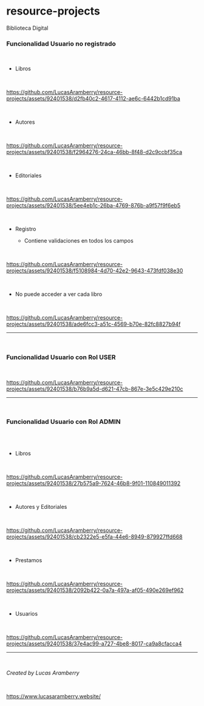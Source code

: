 # resource-projects

Biblioteca Digital

<h3>Funcionalidad Usuario no registrado</h3>
<br>

  - Libros
<br>

https://github.com/LucasAramberry/resource-projects/assets/92401538/d2fb40c2-4617-4112-ae6c-6442b1cd91ba

<br>

  - Autores

<br>

https://github.com/LucasAramberry/resource-projects/assets/92401538/f2964276-24ca-46bb-8f48-d2c9ccbf35ca

<br>

  - Editoriales

<br>

https://github.com/LucasAramberry/resource-projects/assets/92401538/5ee4eb1c-26ba-4769-876b-a9f57f9f6eb5

<br>

  - Registro
    
    - Contiene validaciones en todos los campos 

<br>

https://github.com/LucasAramberry/resource-projects/assets/92401538/f5108984-4d70-42e2-9643-473fdf038e30

<br>

  - No puede acceder a ver cada libro

<br>

https://github.com/LucasAramberry/resource-projects/assets/92401538/ade6fcc3-a51c-4569-b70e-82fc8827b94f

<hr>

<br>
<h3>Funcionalidad Usuario con Rol USER</h3>
<br>

https://github.com/LucasAramberry/resource-projects/assets/92401538/b76b9a5d-d621-47cb-867e-3e5c429e210c

<hr>

<br>
<h3>Funcionalidad Usuario con Rol ADMIN</h3>
<br>

<br>

  - Libros

<br>

https://github.com/LucasAramberry/resource-projects/assets/92401538/27b575a9-7624-46b8-9f01-110849011392

<br>

  - Autores y Editoriales

<br>

https://github.com/LucasAramberry/resource-projects/assets/92401538/cb2322e5-e5fa-44e6-8949-879927ffd668

<br>

  - Prestamos

<br>

https://github.com/LucasAramberry/resource-projects/assets/92401538/2092b422-0a7a-497a-af05-490e269ef962

<br>

  - Usuarios

<br>

https://github.com/LucasAramberry/resource-projects/assets/92401538/37e4ac99-a727-4be8-8017-ca9a8cfacca4

<hr>

<br>

*Created by Lucas Aramberry*

<br>

https://www.lucasaramberry.website/

<br>
